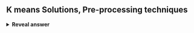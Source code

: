 ## K means Solutions, Pre-processing techniques
<details>
<summary><b>Reveal answer</b></summary>
- Normalise or standardise the data<br>- Eliminate outliers
</details>
